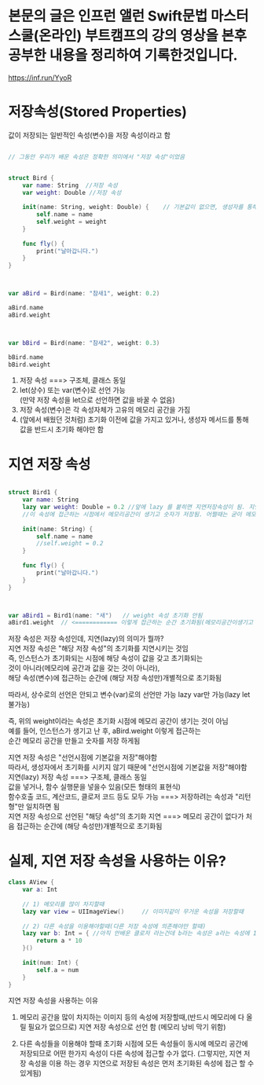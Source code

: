 # 본문의 글은 인프런 앨런 Swift문법 마스터 스쿨(온라인) 부트캠프의 강의 영상을 본후 공부한 내용을 정리하여 기록한것입니다.
https://inf.run/YyoR


#  저장속성(Stored Properties)    

값이 저장되는 일반적인 속성(변수)을 저장 속성이라고 함   
```swift

// 그동안 우리가 배운 속성은 정확한 의미에서 "저장 속성"이었음


struct Bird {
    var name: String  //저장 속성
    var weight: Double //저장 속성
    
    init(name: String, weight: Double) {    // 기본값이 없으면, 생성자를 통해 값을 반드시 초기화해야함
        self.name = name
        self.weight = weight
    }
    
    func fly() {
        print("날아갑니다.")
    }
}



var aBird = Bird(name: "참새1", weight: 0.2)

aBird.name
aBird.weight



var bBird = Bird(name: "참새2", weight: 0.3)

bBird.name
bBird.weight
```
1. 저장 속성 ===> 구조체, 클래스 동일       
2. let(상수) 또는 var(변수)로 선언 가능    
   (만약 저장 속성을 let으로 선언하면 값을 바꿀 수 없음)    
3. 저장 속성(변수)은 각 속성자체가 고유의 메모리 공간을 가짐   
4. (앞에서 배웠던 것처럼) 초기화 이전에 값을 가지고 있거나, 생성자 메서드를 통해 값을 반드시 초기화 해야만 함    


# 지연 저장 속성
```swift

struct Bird1 {
    var name: String
    lazy var weight: Double = 0.2 //앞에 lazy 를 붙히면 지연저장속성이 됨. 지연저장속성은 처음부터 메모리를 가지지 않는다. lazy는 선언 시점에 값을 가져야함
    //이 속성에 접근하는 시점에서 메모리공간이 생기고 숫자가 저장됨. 어쩔때는 굳이 메모리공간을 차지하지않게 하는경우가 있는데 그때 쓰는것.
    
    init(name: String) {
        self.name = name
        //self.weight = 0.2
    }
    
    func fly() {
        print("날아갑니다.")
    }
}



var aBird1 = Bird1(name: "새")   // weight 속성 초기화 안됨
aBird1.weight  // <============ 이렇게 접근하는 순간 초기화됨(메모리공간이생기고 값이저장)

```

저장 속성은 저장 속성인데, 지연(lazy)의 의미가 뭘까?    
지연 저장 속성은 "해당 저장 속성"의 초기화를 지연시키는 것임   
즉, 인스턴스가 초기화되는 시점에 해당 속성이 값을 갖고 초기화되는    
것이 아니라(메모리에 공간과 값을 갖는 것이 아니라),     
해당 속성(변수)에 접근하는 순간에 (해당 저장 속성만)개별적으로 초기화됨    
    
따라서, 상수로의 선언은 안되고 변수(var)로의 선언만 가능
lazy var만 가능(lazy let 불가능)    
   
즉, 위의 weight이라는 속성은 초기화 시점에 메모리 공간이 생기는 것이 아님   
예를 들어, 인스턴스가 생기고 난 후, aBird.weight 이렇게 접근하는   
순간 메모리 공간을 만들고 숫자를 저장 하게됨    



지연 저장 속성은 "선언시점에 기본값을 저장"해야함   
따라서, 생성자에서 초기화를 시키지 않기 때문에 "선언시점에 기본값을 저장"해야함    
지연(lazy) 저장 속성 ===> 구조체, 클래스 동일    
값을 넣거나, 함수 실행문을 넣을수 있음(모든 형태의 표현식)    
함수호출 코드, 계산코드, 클로저 코드 등도 모두 가능   ===> 저장하려는 속성과 "리턴형"만 일치하면 됨     
지연 저장 속성으로 선언된  "해당 속성"의 초기화 지연 ===> 메모리 공간이 없다가 처음 접근하는 순간에 (해당 속성만)개별적으로 초기화됨   

# 실제, 지연 저장 속성을 사용하는 이유?

```swift
class AView {
    var a: Int
    
    // 1) 메모리를 많이 차지할때
    lazy var view = UIImageView()     // 이미지같이 무거운 속성을 저장할때
    
    // 2) 다른 속성을 이용해야할때(다른 저장 속성에 의존해야만 할때)
    lazy var b: Int = { //아직 안배운 클로저 라는건데 b라는 속성은 a라는 속성에 10을 곱한다는건데. a라는 저장속성에 의존하는것이다. a가 먼저 저장되어야 하는 어떤 순서가 있는것 그래서 이런 순서를 위해 b를 지연저장속성으로 좀 지연시켜서 순서를 맞춰주는것이다.
        return a * 10
    }()
    
    init(num: Int) {
        self.a = num
    }
}
```
지연 저장 속성을 사용하는 이유

1. 메모리 공간을 많이 차지하는 이미지 등의 속성에 저장할때,(반드시 메모리에 다 올릴 필요가 없으므로) 지연 저장 속성으로 선언 함 (메모리 낭비 막기 위함)    

2. 다른 속성들을 이용해야 할때 초기화 시점에 모든 속성들이 동시에 메모리 공간에 저장되므로 어떤 한가지 속성이 다른 속성에 접근할 수가 없다. (그렇지만, 지연 저장 속성을 이용 하는 경우 지연으로 저장된 속성은 먼저 초기화된 속성에 접근 할 수 있게됨)    

